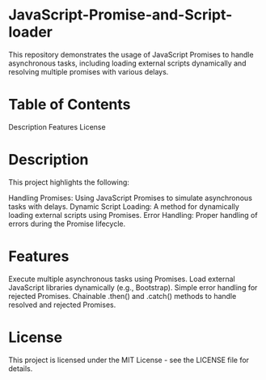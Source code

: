 # JavaScript-Promise-and-Script-loader
This repository demonstrates the usage of JavaScript Promises to handle asynchronous tasks, including loading external scripts dynamically and resolving multiple promises with various delays.

# Table of Contents
Description
Features
License

# Description
This project highlights the following:

Handling Promises: Using JavaScript Promises to simulate asynchronous tasks with delays.
Dynamic Script Loading: A method for dynamically loading external scripts using Promises.
Error Handling: Proper handling of errors during the Promise lifecycle.

# Features
Execute multiple asynchronous tasks using Promises.
Load external JavaScript libraries dynamically (e.g., Bootstrap).
Simple error handling for rejected Promises.
Chainable .then() and .catch() methods to handle resolved and rejected Promises.

# License
This project is licensed under the MIT License - see the LICENSE file for details.
